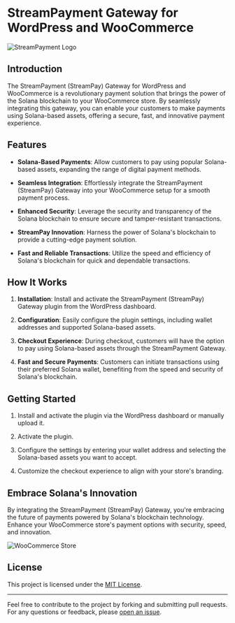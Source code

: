 # StreamPayment Gateway for WordPress and WooCommerce

![StreamPayment Logo](https://i.imgur.com/75e2i2H.png)

## Introduction

The StreamPayment (StreamPay) Gateway for WordPress and WooCommerce is a revolutionary payment solution that brings the power of the Solana blockchain to your WooCommerce store. By seamlessly integrating this gateway, you can enable your customers to make payments using Solana-based assets, offering a secure, fast, and innovative payment experience.

## Features

- **Solana-Based Payments**: Allow customers to pay using popular Solana-based assets, expanding the range of digital payment methods.

- **Seamless Integration**: Effortlessly integrate the StreamPayment (StreamPay) Gateway into your WooCommerce setup for a smooth payment process.

- **Enhanced Security**: Leverage the security and transparency of the Solana blockchain to ensure secure and tamper-resistant transactions.

- **StreamPay Innovation**: Harness the power of Solana's blockchain to provide a cutting-edge payment solution.

- **Fast and Reliable Transactions**: Utilize the speed and efficiency of Solana's blockchain for quick and dependable transactions.

## How It Works

1. **Installation**: Install and activate the StreamPayment (StreamPay) Gateway plugin from the WordPress dashboard.

2. **Configuration**: Easily configure the plugin settings, including wallet addresses and supported Solana-based assets.

3. **Checkout Experience**: During checkout, customers will have the option to pay using Solana-based assets through the StreamPayment Gateway.

4. **Fast and Secure Payments**: Customers can initiate transactions using their preferred Solana wallet, benefiting from the speed and security of Solana's blockchain.

## Getting Started

1. Install and activate the plugin via the WordPress dashboard or manually upload it.

2. Activate the plugin.

3. Configure the settings by entering your wallet address and selecting the Solana-based assets you want to accept.

4. Customize the checkout experience to align with your store's branding.

## Embrace Solana's Innovation

By integrating the StreamPayment (StreamPay) Gateway, you're embracing the future of payments powered by Solana's blockchain technology. Enhance your WooCommerce store's payment options with security, speed, and innovation.

![WooCommerce Store](link_to_your_store_screenshot)

## License

This project is licensed under the [MIT License](LICENSE).

---

Feel free to contribute to the project by forking and submitting pull requests. For any questions or feedback, please [open an issue](link_to_your_issues_page).

